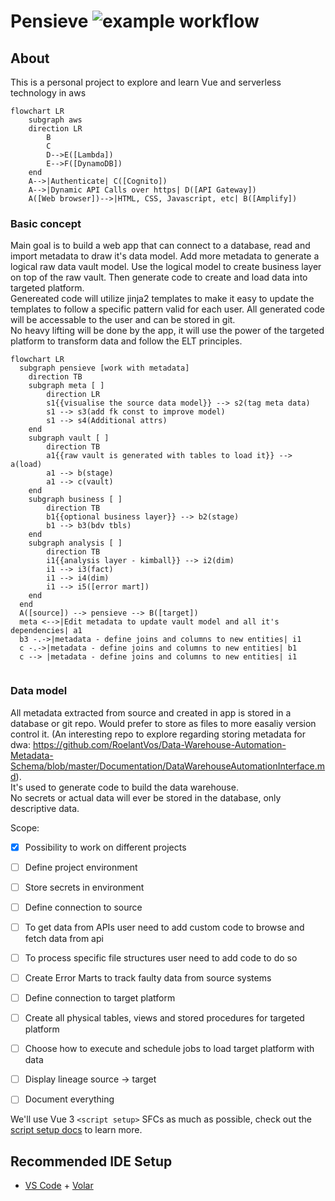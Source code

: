 # Pensieve ![example workflow](https://github.com/bomfricketick/pensieve/actions/workflows/node.js.yml/badge.svg)

## About
This is a personal project to explore and learn Vue and serverless technology in aws 


```mermaid
flowchart LR
    subgraph aws
    direction LR
        B
        C 
        D-->E([Lambda])
        E-->F([DynamoDB])
    end
    A-->|Authenticate| C([Cognito]) 
    A-->|Dynamic API Calls over https| D([API Gateway])
    A([Web browser])-->|HTML, CSS, Javascript, etc| B([Amplify])
```


### Basic concept
Main goal is to build a web app that can connect to a database, read and import metadata to draw it's data model. 
Add more metadata to generate a logical raw data vault model. Use the logical model to create business layer on top of the raw vault. Then generate code to create and load data into targeted platform.  
Genereated code will utilize jinja2 templates to make it easy to update the templates to follow a specific pattern valid for each user. All generated code will be accessable to the user and can be stored in git.  
No heavy lifting will be done by the app, it will use the power of the targeted platform to transform data and follow the ELT principles.  

```mermaid
flowchart LR
  subgraph pensieve [work with metadata]
    direction TB 
    subgraph meta [ ]
        direction LR
        s1{{visualise the source data model}} --> s2(tag meta data)
        s1 --> s3(add fk const to improve model)
        s1 --> s4(Additional attrs)
    end
    subgraph vault [ ]
        direction TB
        a1{{raw vault is generated with tables to load it}} --> a(load)
        a1 --> b(stage)
        a1 --> c(vault)
    end
    subgraph business [ ]
        direction TB
        b1{{optional business layer}} --> b2(stage)
        b1 --> b3(bdv tbls)
    end
    subgraph analysis [ ]
        direction TB
        i1{{analysis layer - kimball}} --> i2(dim)
        i1 --> i3(fact)
        i1 --> i4(dim)
        i1 --> i5([error mart])
    end
  end
  A([source]) --> pensieve --> B([target])
  meta <-->|Edit metadata to update vault model and all it's dependencies| a1  
  b3 -.->|metadata - define joins and columns to new entities| i1  
  c -.->|metadata - define joins and columns to new entities| b1  
  c --> |metadata - define joins and columns to new entities| i1  


```
### Data model
All metadata extracted from source and created in app is stored in a database or git repo. Would prefer to store as files to more easaliy version control it. (An interesting repo to explore regarding storing metadata for dwa: https://github.com/RoelantVos/Data-Warehouse-Automation-Metadata-Schema/blob/master/Documentation/DataWarehouseAutomationInterface.md).  
It's used to generate code to build the data warehouse.  
No secrets or actual data will ever be stored in the database, only descriptive data.

<!-- ```mermaid
erDiagram
    owner ||--o{ project : owns
    project ||--o{ user : have   
    project ||--o{ environment : have
    environment ||--o{ secret : have
    environment ||--o{ dataConnection : have
    dataConnection }|--o{ secret : use
    dataConnection }|--|{ dataObject : uses
    dataObject ||--o{ dataItem : have
    dataItem ||--o{ dataTag : have
    dataObject ||--o{ dataTag : have
    tag ||--o{ dataTag : have
``` -->


Scope:  
- [x] Possibility to work on different projects
- [ ] Define project environment
- [ ] Store secrets in environment
- [ ] Define connection to source
- [ ] To get data from APIs user need to add custom code to browse and fetch data from api
- [ ] To process specific file structures user need to add code to do so
- [ ] Create Error Marts to track faulty data from source systems 
- [ ] Define connection to target platform 
- [ ] Create all physical tables, views and stored procedures for targeted platform 
- [ ] Choose how to execute and schedule jobs to load target platform with data
- [ ] Display lineage source -> target  
- [ ] Document everything  







We'll use Vue 3 `<script setup>` SFCs as much as possible, check out the [script setup docs](https://v3.vuejs.org/api/sfc-script-setup.html#sfc-script-setup) to learn more.  


## Recommended IDE Setup  

- [VS Code](https://code.visualstudio.com/) + [Volar](https://marketplace.visualstudio.com/items?itemName=johnsoncodehk.volar)


